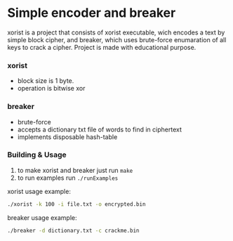 # Simple encoder and breaker

xorist is a project that consists of xorist executable, wich encodes a text by simple block cipher,
and breaker, which uses brute-force enumaration of all keys to crack a cipher. Project is made with educational purpose.

### xorist

- block size is 1 byte.
- operation is bitwise xor

### breaker

- brute-force
- accepts a dictionary txt file of words to find in ciphertext
- implements disposable hash-table

### Building & Usage
1. to make xorist and breaker just run ```make```
2. to run examples run ```./runExamples```

xorist usage example:
```bash
./xorist -k 100 -i file.txt -o encrypted.bin
```

breaker usage example:
```bash
./breaker -d dictionary.txt -c crackme.bin
```
